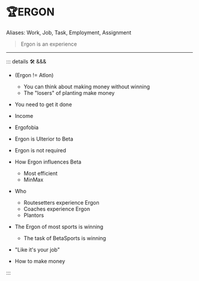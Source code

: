 # 🏆<erg>ERGON</erg>

Aliases: Work, Job, Task, Employment, Assignment

> Ergon is an experience

---

<!-- =================================================== -->
<!-- =================================================== -->
<!-- =================================================== -->
<!-- =================================================== -->
<!-- =================================================== -->
::: details 🛠 <dev>&&&</dev>

- (Ergon != Atlon)
    - You can think about making money without winning
    - The "losers" of planting make money  

- You need to get it done
- Income

- Ergofobia
- Ergon is Ulterior to Beta
- Ergon is not required

- How Ergon influences Beta
    - Most efficient
    - MinMax

- Who
    - Routesetters experience Ergon
    - Coaches experience Ergon
    - Plantors

- The Ergon of most sports is winning
    - The task of BetaSports is winning

- "Like it's your job"
- How to make money

:::
